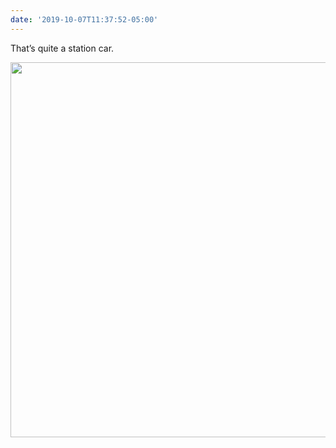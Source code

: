 ```yaml
---
date: '2019-10-07T11:37:52-05:00'
---
```

That’s quite a station car.

<img src="uploads/2019/cd49bf5e51.jpg" width="600" height="600" alt="" />

